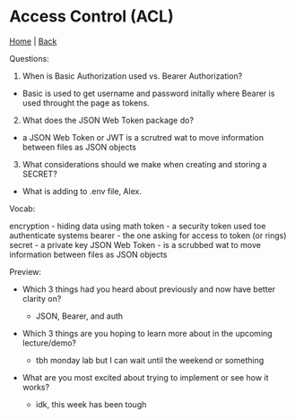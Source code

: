 # Access Control (ACL)
[Home](/README.md) | [Back](/401-main/401TableofContents.md)


Questions: 

1. When is Basic Authorization used vs. Bearer Authorization?

  - Basic is used to get username and password initally where Bearer is used throught the page as tokens.
  
2. What does the JSON Web Token package do?

  - a JSON Web Token or JWT is a scrutred wat to move information between files as JSON objects

3. What considerations should we make when creating and storing a SECRET?

  - What is adding to .env file, Alex.


Vocab:

encryption - hiding data using math
token - a security token  used toe authenticate systems
bearer - the one asking for access to token (or rings)
secret - a private key 
JSON Web Token - is a scrubbed wat to move information between files as JSON objects 

Preview:

- Which 3 things had you heard about previously and now have better clarity on?

  - JSON, Bearer, and auth

- Which 3 things are you hoping to learn more about in the upcoming lecture/demo?

  - tbh monday lab but I can wait until the weekend or something

- What are you most excited about trying to implement or see how it works?

  - idk, this week has been tough

